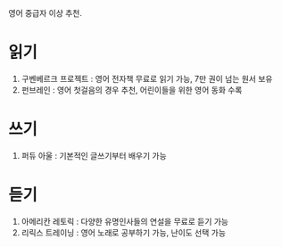 
영어 중급자 이상 추천.

# 읽기

1. 구벤베르크 프로젝트 : 영어 전자책 무료로 읽기 가능, 7만 권이 넘는 원서 보유
2. 펀브레인 : 영어 첫걸음의 경우 추천, 어린이들을 위한 영어 동화 수록

# 쓰기

1. 퍼듀 아울 : 기본적인 글쓰기부터 배우기 가능

# 듣기

1. 아메리칸 레토릭 : 다양한 유명인사들의 연설을 무료로 듣기 가능
2. 리릭스 트레이닝 : 영어 노래로 공부하기 가능, 난이도 선택 가능